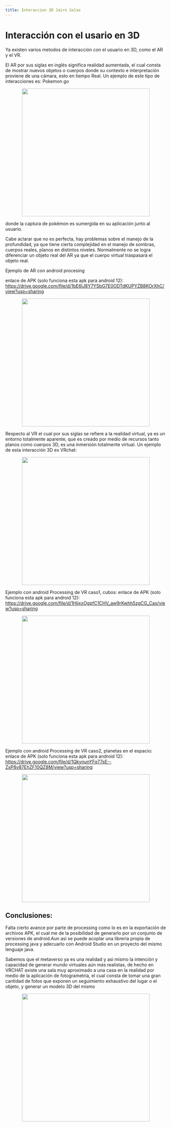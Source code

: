 ```yaml
---
title: Interaccion 3D Jairo Salas
---
```


# Interacción con el usario en 3D

Ya existen varios metodos de interacción con el usuario en 3D, como el AR y el VR.

El AR por sus siglas en inglés significa realidad aumentada, el cual consta de mostrar nuevos objetos o cuerpos donde su contexto e interpretación proviene de una cámara, esto en tiempo Real. Un ejemplo de este tipo de interacciones es: 
Pokemon go

<p align="center">
    <img src="/showcase/sketches/PokemonGO.gif" width="400" />
</p>

donde la captura de pokémon es sumergida en su aplicación junto al usuario.

Cabe aclarar que no es perfecta, hay problemas sobre el manejo de la profundidad, ya que tiene cierta complejidad en el manejo de sombras, cuerpos reales, planos en distintos niveles. Normalmente no se logra diferenciar un objeto real del AR ya que el cuerpo virtual traspasará el objeto real.

Ejemplo de AR con android procesing

enlace de APK (solo funciona esta apk para android 12):
https://drive.google.com/file/d/1bE6lJ8Y7YSbG7E0ODTdKUPYZB8KOrXhC/view?usp=sharing

<p align="center">
    <img src="/showcase/sketches/AR.gif" width="400" />
</p>

Respecto al VR el cual por sus siglas se refiere a la realidad virtual, ya es un entorno totalmente aparente, que es creado por medio de recursos tanto planos como cuerpos 3D, es una inmersión totalmente virtual. Un ejemplo de esta interacción 3D es VRchat:

<p align="center">
    <img src="/showcase/sketches/VRCHAT.gif" width="400" />
</p>

Ejemplo con android Processing de VR caso1, cubos:
enlace de APK (solo funciona esta apk para android 12):
https://drive.google.com/file/d/1HjjxxOgpfC1CHV_aw9rKwhh5zgCG_Cax/view?usp=sharing

<p align="center">
    <img src="/showcase/sketches/VR_CUBES.gif" width="400" />
</p>

Ejemplo con android Processing de VR caso2, planetas en el espacio:
enlace de APK (solo funciona esta apk para android 12):
https://drive.google.com/file/d/1QkynunYFq77sE--ZxP8v87EhZF10QZ8M/view?usp=sharing

<p align="center">
    <img src="/showcase/sketches/VRCIRCLES.gif" width="400" />
</p>

## Conclusiones: 

Falta cierto avance por parte de processing como lo es en la exportación de archivos APK, el cual me de la posibilidad de generarlo por un conjunto de versiones de android.Aun asi se puede acoplar una librería propia de processing java y adecuarlo con Android Studio en un proyecto del mismo lenguaje java.

Sabemos que el metaverso ya es una realidad y asi mismo la intención y capacidad de generar mundo virtuales aún más realistas, de hecho en VRCHAT existe una sala muy aproximado a una casa en la realidad por medio de la aplicación de fotogrametría, el cual consta de tomar una gran cantidad de fotos que exponen un seguimiento exhaustivo del lugar o el objeto, y generar un modelo 3D del mismo

<p align="center">
    <img src="/showcase/sketches/salaRealista.jpg" width="400" />
</p>